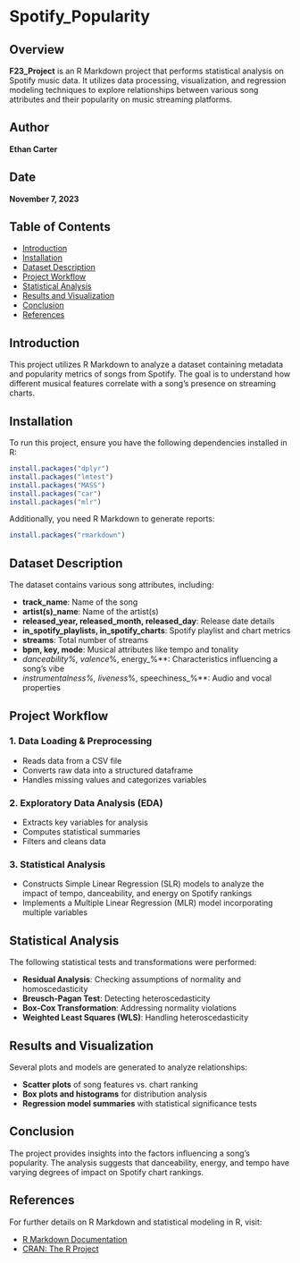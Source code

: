 # Spotify_Popularity

## Overview

**F23_Project** is an R Markdown project that performs statistical analysis on Spotify music data. It utilizes data processing, visualization, and regression modeling techniques to explore relationships between various song attributes and their popularity on music streaming platforms.

## Author

**Ethan Carter**

## Date

**November 7, 2023**

## Table of Contents

- [Introduction](#introduction)
- [Installation](#installation)
- [Dataset Description](#dataset-description)
- [Project Workflow](#project-workflow)
- [Statistical Analysis](#statistical-analysis)
- [Results and Visualization](#results-and-visualization)
- [Conclusion](#conclusion)
- [References](#references)

## Introduction

This project utilizes R Markdown to analyze a dataset containing metadata and popularity metrics of songs from Spotify. The goal is to understand how different musical features correlate with a song’s presence on streaming charts.

## Installation

To run this project, ensure you have the following dependencies installed in R:

```r
install.packages("dplyr")
install.packages("lmtest")
install.packages("MASS")
install.packages("car")
install.packages("mlr")
```

Additionally, you need R Markdown to generate reports:

```r
install.packages("rmarkdown")
```

## Dataset Description

The dataset contains various song attributes, including:

- **track_name**: Name of the song
- **artist(s)\_name**: Name of the artist(s)
- **released_year, released_month, released_day**: Release date details
- **in_spotify_playlists, in_spotify_charts**: Spotify playlist and chart metrics
- **streams**: Total number of streams
- **bpm, key, mode**: Musical attributes like tempo and tonality
- **danceability*%, valence*%, energy\_%**: Characteristics influencing a song’s vibe
- **instrumentalness*%, liveness*%, speechiness\_%**: Audio and vocal properties

## Project Workflow

### 1. Data Loading & Preprocessing

- Reads data from a CSV file
- Converts raw data into a structured dataframe
- Handles missing values and categorizes variables

### 2. Exploratory Data Analysis (EDA)

- Extracts key variables for analysis
- Computes statistical summaries
- Filters and cleans data

### 3. Statistical Analysis

- Constructs Simple Linear Regression (SLR) models to analyze the impact of tempo, danceability, and energy on Spotify rankings
- Implements a Multiple Linear Regression (MLR) model incorporating multiple variables

## Statistical Analysis

The following statistical tests and transformations were performed:

- **Residual Analysis**: Checking assumptions of normality and homoscedasticity
- **Breusch-Pagan Test**: Detecting heteroscedasticity
- **Box-Cox Transformation**: Addressing normality violations
- **Weighted Least Squares (WLS)**: Handling heteroscedasticity

## Results and Visualization

Several plots and models are generated to analyze relationships:

- **Scatter plots** of song features vs. chart ranking
- **Box plots and histograms** for distribution analysis
- **Regression model summaries** with statistical significance tests

## Conclusion

The project provides insights into the factors influencing a song’s popularity. The analysis suggests that danceability, energy, and tempo have varying degrees of impact on Spotify chart rankings.

## References

For further details on R Markdown and statistical modeling in R, visit:

- [R Markdown Documentation](http://rmarkdown.rstudio.com/)
- [CRAN: The R Project](https://cran.r-project.org/)
